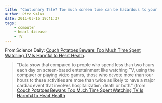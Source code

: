 ```yaml
---
title: "Cautionary Tale? Too much screen time can be hazardous to your health!"
author: Pito Salas
date: 2011-01-16 19:41:37
tags:
    - computer
    - heart disease
    - TV
---
```



From Science Daily: [Couch Potatoes Beware: Too Much Time Spent Watching TV Is
Harmful to Heart
Health](<http://www.sciencedaily.com/releases/2011/01/110110164736.htm>).

> "Data show that compared to people who spend less than two hours each day on
> screen-based entertainment like watching TV, using the computer or playing
> video games, those who devote more than four hours to these activities are
> more than twice as likely to have a major cardiac event that involves
> hospitalization, death or both." (from [Couch Potatoes Beware: Too Much Time
> Spent Watching TV Is Harmful to Heart
> Health](<http://www.sciencedaily.com/releases/2011/01/110110164736.htm>)


